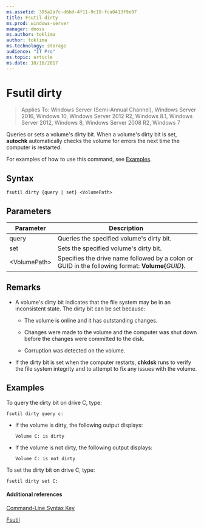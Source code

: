 ```yaml
---
ms.assetid: 385a2a7c-d6bd-4f11-9c18-fca0413f9e97
title: Fsutil dirty
ms.prod: windows-server
manager: dmoss
ms.author: toklima
author: toklima
ms.technology: storage
audience: "IT Pro"
ms.topic: article
ms.date: 10/16/2017
---
```

# Fsutil dirty
>Applies To: Windows Server (Semi-Annual Channel), Windows Server 2016, Windows 10, Windows Server 2012 R2, Windows 8.1, Windows Server 2012, Windows 8, Windows Server 2008 R2, Windows 7

Queries or sets a volume's dirty bit. When a volume's dirty bit is set, **autochk** automatically checks the volume for errors the next time the computer is restarted.

For examples of how to use this command, see [Examples](#BKMK_examples).

## Syntax

```
fsutil dirty {query | set} <VolumePath>
```

## Parameters

|   Parameter   |                                                 Description                                                  |
|---------------|--------------------------------------------------------------------------------------------------------------|
|     query     |                                  Queries the specified volume's dirty bit.                                   |
|      set      |                                    Sets the specified volume's dirty bit.                                    |
| \<VolumePath> | Specifies the drive name followed by a colon or GUID in the following format: **Volume{**<em>GUID</em>**}**. |

## Remarks

-   A volume's dirty bit indicates that the file system may be in an inconsistent state. The dirty bit can be set because:

    -   The volume is online and it has outstanding changes.

    -   Changes were made to the volume and the computer was shut down before the changes were committed to the disk.

    -   Corruption was detected on the volume.

-   If the dirty bit is set when the computer restarts, **chkdsk** runs to verify the file system integrity and to attempt to fix any issues with the volume.

## <a name="BKMK_examples"></a>Examples
To query the dirty bit on drive C, type:

```
fsutil dirty query c:
```

-   If the volume is dirty, the following output displays:

    `Volume C: is dirty`

-   If the volume is not dirty, the following output displays:

    `Volume C: is not dirty`

To set the dirty bit on drive C, type:

```
fsutil dirty set C:
```

#### Additional references
[Command-Line Syntax Key](Command-Line-Syntax-Key.md)

[Fsutil](Fsutil.md)


